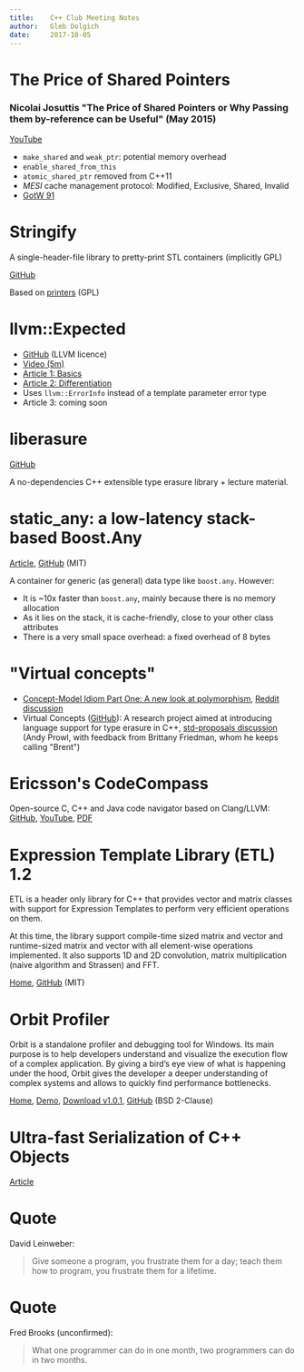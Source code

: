 ```yaml
---
title:    C++ Club Meeting Notes
author:   Gleb Dolgich
date:     2017-10-05
---
```


# The Price of Shared Pointers

### Nicolai Josuttis "The Price of Shared Pointers or Why Passing them by-reference can be Useful" (May 2015)

[YouTube](https://www.youtube.com/watch?v=drhIIbmrjzg)

* `make_shared` and `weak_ptr`: potential memory overhead
* `enable_shared_from_this`
* `atomic_shared_ptr` removed from C++11
* _MESI_ cache management protocol: Modified, Exclusive, Shared, Invalid
* [GotW 91](https://herbsutter.com/2013/06/05/gotw-91-solution-smart-pointer-parameters/)

# Stringify

A single-header-file library to pretty-print STL containers (implicitly GPL)

[GitHub](https://github.com/asit-dhal/stringify)

Based on [printers](https://github.com/mnciitbhu/printers) (GPL)

# llvm::Expected

* [GitHub](https://github.com/weliveindetail/llvm-expected) (LLVM licence)
* [Video (5m)](https://www.youtube.com/watch?v=Wq8fNK98WGw)
* [Article 1: Basics](https://weliveindetail.github.io/blog/post/2017/09/06/llvm-expected-basics.html)
* [Article 2: Differentiation](https://weliveindetail.github.io/blog/post/2017/09/07/llvm-expected-differentiation.html)
* Uses `llvm::ErrorInfo` instead of a template parameter error type
* Article 3: coming soon

# liberasure

[GitHub](https://github.com/atomgalaxy/liberasure)

A no-dependencies C++ extensible type erasure library + lecture material.

# static_any: a low-latency stack-based Boost.Any

[Article](http://david-grs.github.io/low_latency_stack_based_boost_any/), [GitHub](https://github.com/david-grs/static_any) (MIT)

A container for generic (as general) data type like `boost.any`. However:

* It is ~10x faster than `boost.any`, mainly because there is no memory allocation
* As it lies on the stack, it is cache-friendly, close to your other class attributes
* There is a very small space overhead: a fixed overhead of 8 bytes

# "Virtual concepts"

* [Concept-Model Idiom Part One: A new look at polymorphism](https://gracicot.github.io/conceptmodel/2017/09/13/concept-model-part1.html), [Reddit discussion](https://www.reddit.com/r/cpp/comments/709ttn/conceptmodel_idiom_part_one_a_new_look_at/)
* Virtual Concepts ([GitHub](https://github.com/andyprowl/virtual-concepts)): A research project aimed at introducing language support for type erasure in C++, [std-proposals discussion](https://groups.google.com/a/isocpp.org/forum/#!msg/std-proposals/4gEt2OBbSQM/dFr3Go95iZgJ) (Andy Prowl, with feedback from Brittany Friedman, whom he keeps calling "Brent")

# Ericsson's CodeCompass

Open-source C, C++ and Java code navigator based on Clang/LLVM: [GitHub](https://github.com/Ericsson/CodeCompass), [YouTube](https://www.youtube.com/watch?v=gjQG3RNfFxM), [PDF](http://llvm.org/devmtg/2017-03//assets/slides/code_compass_an_open_software_comprehension_framework.pdf)

# Expression Template Library (ETL) 1.2

ETL is a header only library for C++ that provides vector and matrix classes with support for Expression Templates to perform very efficient operations on them.

At this time, the library support compile-time sized matrix and vector and runtime-sized matrix and vector with all element-wise operations implemented. It also supports 1D and 2D convolution, matrix multiplication (naive algorithm and Strassen) and FFT.

[Home](https://baptiste-wicht.com/posts/2016/09/expression-templates-library-etl-10.html), [GitHub](https://github.com/wichtounet/etl) (MIT)

# Orbit Profiler

Orbit is a standalone profiler and debugging tool for Windows. Its main purpose is to help developers understand and visualize the execution flow of a complex application. By giving a bird’s eye view of what is happening under the hood, Orbit gives the developer a deeper understanding of complex systems and allows to quickly find performance bottlenecks.

[Home](https://orbitprofiler.com), [Demo](http://www.telescopp.com), [Download v1.0.1](http://www.telescopp.com/update), [GitHub](https://github.com/pierricgimmig/orbitprofiler) (BSD 2-Clause)

# Ultra-fast Serialization of C++ Objects

[Article](http://ithare.com/ultra-fast-serialization-of-c-objects/)

# Quote

David Leinweber:

> Give someone a program, you frustrate them for a day; teach them how to program, you frustrate them for a lifetime.

# Quote

Fred Brooks (unconfirmed):

> What one programmer can do in one month, two programmers can do in two months.
